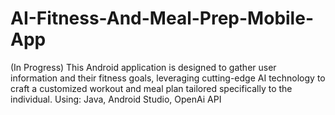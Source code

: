 # AI-Fitness-And-Meal-Prep-Mobile-App
(In Progress) This Android application is designed to gather user information and their fitness goals, leveraging cutting-edge AI technology to craft a customized workout and meal plan tailored specifically to the individual. 
Using: Java, Android Studio, OpenAi API
